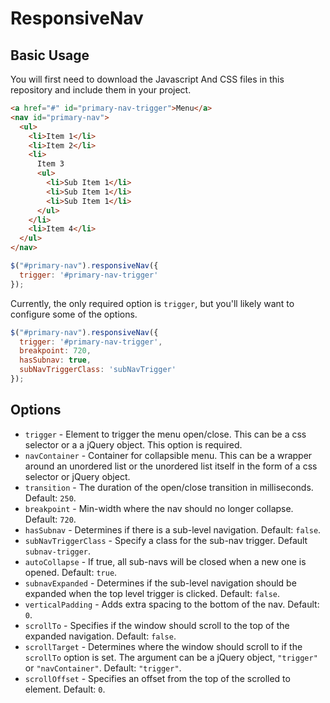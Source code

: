 ResponsiveNav
=============

## Basic Usage

You will first need to download the Javascript And CSS files in this repository and include them in your project.

```html
<a href="#" id="primary-nav-trigger">Menu</a>
<nav id="primary-nav">
  <ul>
    <li>Item 1</li>
    <li>Item 2</li>
    <li>
      Item 3
      <ul>
        <li>Sub Item 1</li>
        <li>Sub Item 1</li>
        <li>Sub Item 1</li>
      </ul>
    </li>
    <li>Item 4</li>
  </ul>
</nav>
```
```javascript
$("#primary-nav").responsiveNav({
  trigger: '#primary-nav-trigger'
});
```
Currently, the only required option is `trigger`, but you'll likely want to configure some of the options. 
```javascript
$("#primary-nav").responsiveNav({
  trigger: '#primary-nav-trigger',
  breakpoint: 720,
  hasSubnav: true,
  subNavTriggerClass: 'subNavTrigger'
});
```

## Options

- `trigger` - Element to trigger the menu open/close. This can be a css selector or a a jQuery object. This option is required.
- `navContainer` - Container for collapsible menu. This can be a wrapper around an unordered list or the unordered list itself in the form of a css selector or jQuery object.
- `transition` - The duration of the open/close transition in milliseconds. Default: `250`.
- `breakpoint` - Min-width where the nav should no longer collapse. Default: `720`.
- `hasSubnav` - Determines if there is a sub-level navigation. Default: `false`.
- `subNavTriggerClass` - Specify a class for the sub-nav trigger. Default `subnav-trigger`.
- `autoCollapse` - If true, all sub-navs will be closed when a new one is opened. Default: `true`.
- `subnavExpanded` - Determines if the sub-level navigation should be expanded when the top level trigger is clicked. Default: `false`.
- `verticalPadding` - Adds extra spacing to the bottom of the nav. Default: `0`.
- `scrollTo` - Specifies if the window should scroll to the top of the expanded navigation. Default: `false`.
- `scrollTarget` - Determines where the window should scroll to if the `scrollTo` option is set. The argument can be a jQuery object, `"trigger"` or `"navContainer"`. Default: `"trigger"`.
- `scrollOffset` - Specifies an offset from the top of the scrolled to element. Default: `0`.


